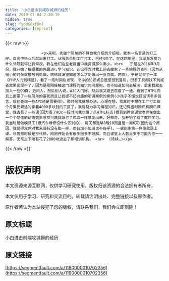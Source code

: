 ```yaml
---
title: '小白进击前端攻城狮的经历' 
date: 2019-01-04 2:30:10
hidden: true
slug: fydd68xf0nl
categories: [reprint]
---
```


{{< raw >}}

                    <p>来吧，先做个简单的不算自我介绍的介绍吧。我本一名普通的打工仔，自高中毕业后就出来打工。从服务员到工厂打工，已经4年了。在这四年里，我渐渐发觉为什么领导就得让我仰视，我在他们这些老板当中我变得那么渺小。<br>   于是在2016年3月份，我开始了根据我的兴趣进行学习知识。还记得当时我上网去搜索了一些编程的资料（因为从很小的时候就接触到电脑，网络就渴望知道怎么才能做出一张页面，网页），于是就买了一本《PHP入门到精通》，看了一段时间后发现，书中的知识点总是感觉到落后，很多工具都找不到或者效果实现不了，因为是刚刚接触这门课程的知识的问题吧，也不知道如何去解决，后来我就去加入一些QQ群，去问人，然后别人说，W3C入门好，然后我又跑去百度了一通，看到了HTML而且上面带了一些简单的要死而且让我提不起兴趣的所谓案例的案例(小孩子不懂说错话请多多包含，现在查询一些API还是需要得)。那时候我就想办法，心理在想，我真的不想在工厂打工每个月累死累活的拿着4000多块钱的工资了，我得努力学习编程知识。还记得当时腾讯有腾讯课堂，我去看了一些课(因为看了W3c一段时间我也懂了点HTML标签)我看到腾讯课堂老师在做出一个个酷炫的动态效果感觉兴趣就跟打了鸡血一样喷发出来，好神奇。我开始了着了魔的学习，我当时是做模具工(跟汽车维修没什么区别的)，每天都是早8晚10而且是一周6天(因为这个原因，我觉得双休对我来说有没有都一样，而且加不加班也不在乎)。一会到家第一件事就是上课，尽管那时候是抄代码，刚刚开始会有很多很多不理解，而且课堂上人数太多不可能为你一一解答，无奈之下唯有花了2000块进去了那培训机构。 <br>  (待续…)</p>
                
{{< /raw >}}

# 版权声明
本文资源来源互联网，仅供学习研究使用，版权归该资源的合法拥有者所有，

本文仅用于学习、研究和交流目的。转载请注明出处、完整链接以及原作者。

原作者若认为本站侵犯了您的版权，请联系我们，我们会立即删除！

## 原文标题
小白进击前端攻城狮的经历

## 原文链接
[https://segmentfault.com/a/1190000010702356](https://segmentfault.com/a/1190000010702356)

